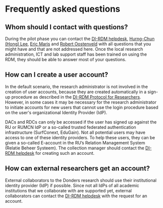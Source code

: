 # Frequently asked questions

## Whom should I contact with questions?

During the pilot phase you can contact the [DI-RDM helpdesk](mailto:dirdm.helpdesk@gmail.com), [Hurng-Chun (Hong) Lee](mailto:h.lee@donders.ru.nl), [Eric Maris](mailto:e.maris@donders.ru.nl) and [Robert Oostenveld](mailto:robert.oostenveld@donders.ru.nl) with all questions that you might have and that are not addressed here. Once the local research administration, ICT and lab support staff has been trained on using the RDM, they should be able to answer most of your questions.

## How can I create a user account?

In the default scenario, the research administrator is not involved in the creation of user accounts, because they are created automatically in a sign-up procedure as described in the [DI-RDM Protocol for Researchers](protocols/researcher.md). However, in some cases it may be necessary for the research administrator to initiate accounts for new users that cannot use the login procedure based on the user's organizational Identity Provider (IdP).

DACs and RDCs can only be accessed if the user has signed up against the RU or RUMCN IdP or a so-called trusted federated authentication infrastructure (SurfConext, EduGain). Not all potential users may have access to one of these identity providers. To help these users, they can be given a so-called E-account in the RU’s Relation Management System (Relatie Beheer Systeem). The collection manager should contact the [DI-RDM helpdesk](mailto:dirdm.helpdesk@gmail.com) for creating such an account.

## How can external researchers get an account?

External collaborators to the Donders research should use their institutional identity provider (IdP) if possible. Since not all IdPs of all academic institutions that we collaborate with are supported yet, external collaborators can contact the [DI-RDM helpdesk](mailto:dirdm.helpdesk@gmail.com) with the request for an account.  
